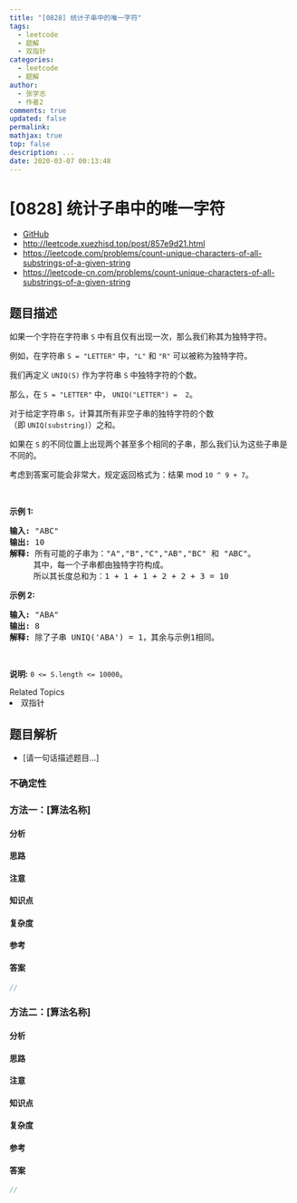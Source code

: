 ```yaml
---
title: "[0828] 统计子串中的唯一字符"
tags:
  - leetcode
  - 题解
  - 双指针
categories:
  - leetcode
  - 题解
author:
  - 张学志
  - 作者2
comments: true
updated: false
permalink:
mathjax: true
top: false
description: ...
date: 2020-03-07 00:13:48
---
```



# [0828] 统计子串中的唯一字符
* [GitHub](https://github.com/algoboy101/LeetCodeCrowdsource/tree/master/_posts/QA/%5B0828%5D%20%E7%BB%9F%E8%AE%A1%E5%AD%90%E4%B8%B2%E4%B8%AD%E7%9A%84%E5%94%AF%E4%B8%80%E5%AD%97%E7%AC%A6.md)
* http://leetcode.xuezhisd.top/post/857e9d21.html
* https://leetcode.com/problems/count-unique-characters-of-all-substrings-of-a-given-string
* https://leetcode-cn.com/problems/count-unique-characters-of-all-substrings-of-a-given-string


## 题目描述

<p>如果一个字符在字符串&nbsp;<code>S</code>&nbsp;中有且仅有出现一次，那么我们称其为独特字符。</p>

<p>例如，在字符串&nbsp;<code>S = &quot;LETTER&quot;</code>&nbsp;中，<code>&quot;L&quot;</code>&nbsp;和&nbsp;<code>&quot;R&quot;</code>&nbsp;可以被称为独特字符。</p>

<p>我们再定义&nbsp;<code>UNIQ(S)</code>&nbsp;作为字符串&nbsp;<code>S</code>&nbsp;中独特字符的个数。</p>

<p>那么，在&nbsp;<code>S = &quot;LETTER&quot;</code>&nbsp;中，&nbsp;<code>UNIQ(&quot;LETTER&quot;) =&nbsp; 2</code>。</p>

<p>对于给定字符串&nbsp;<code>S</code>，计算其所有非空子串的独特字符的个数（即&nbsp;<code>UNIQ(substring)</code>）之和。</p>

<p>如果在 <code>S</code>&nbsp;的不同位置上出现两个甚至多个相同的子串，那么我们认为这些子串是不同的。</p>

<p>考虑到答案可能会非常大，规定返回格式为：结果 mod&nbsp;<code>10 ^ 9 + 7</code>。</p>

<p>&nbsp;</p>

<p><strong>示例 1:</strong></p>

<pre><strong>输入: </strong>&quot;ABC&quot;
<strong>输出: </strong>10
<strong>解释:</strong> 所有可能的子串为：&quot;A&quot;,&quot;B&quot;,&quot;C&quot;,&quot;AB&quot;,&quot;BC&quot; 和 &quot;ABC&quot;。
     其中，每一个子串都由独特字符构成。
     所以其长度总和为：1 + 1 + 1 + 2 + 2 + 3 = 10
</pre>

<p><strong>示例 2:</strong></p>

<pre><strong>输入: </strong>&quot;ABA&quot;
<strong>输出: </strong>8
<strong>解释: </strong>除了子串 UNIQ(&#39;ABA&#39;) = 1，其余与示例1相同。
</pre>

<p>&nbsp;</p>

<p><strong>说明:</strong> <code>0 &lt;= S.length &lt;= 10000</code>。</p>
<div><div>Related Topics</div><div><li>双指针</li></div></div>


## 题目解析
* [请一句话描述题目...]

### 不确定性


### 方法一：[算法名称]

#### 分析

#### 思路

#### 注意

#### 知识点

#### 复杂度

#### 参考

#### 答案

```cpp
//
```


### 方法二：[算法名称]

#### 分析

#### 思路

#### 注意

#### 知识点

#### 复杂度

#### 参考

#### 答案

```cpp
//
```


